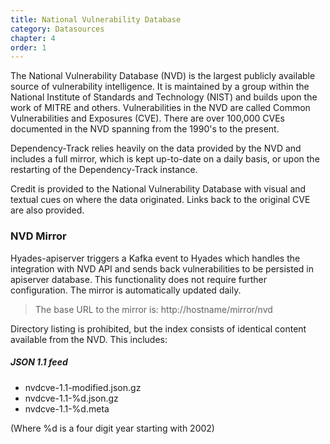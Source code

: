 ```yaml
---
title: National Vulnerability Database
category: Datasources
chapter: 4
order: 1
---
```


The National Vulnerability Database (NVD) is the largest publicly available source of vulnerability intelligence.
It is maintained by a group within the National Institute of Standards and Technology (NIST) and builds upon the
work of MITRE and others. Vulnerabilities in the NVD are called Common Vulnerabilities and Exposures (CVE). There
are over 100,000 CVEs documented in the NVD spanning from the 1990's to the present.

Dependency-Track relies heavily on the data provided by the NVD and includes a full mirror, which is 
kept up-to-date on a daily basis, or upon the restarting of the Dependency-Track instance.

Credit is provided to the National Vulnerability Database with visual and textual cues on where the data originated.
Links back to the original CVE are also provided.

### NVD Mirror

Hyades-apiserver triggers a Kafka event to Hyades which handles the integration with NVD API and sends back vulnerabilities to be persisted in apiserver database. This functionality
does not require further configuration. The mirror is automatically updated daily.

> The base URL to the mirror is: http://hostname/mirror/nvd

Directory listing is prohibited, but the index consists of identical content available from the NVD. This includes:

##### JSON 1.1 feed
* nvdcve-1.1-modified.json.gz
* nvdcve-1.1-%d.json.gz
* nvdcve-1.1-%d.meta

(Where %d is a four digit year starting with 2002)
